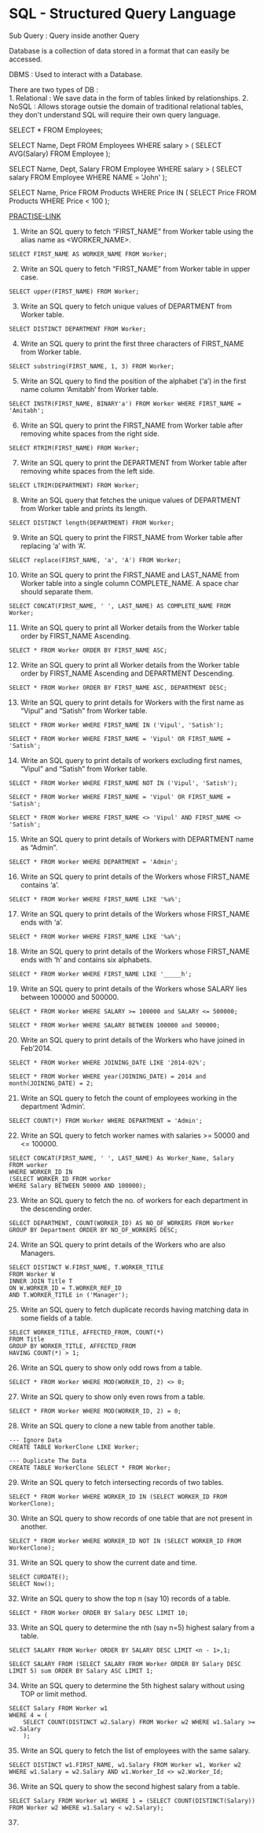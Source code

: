 # SQL - Structured Query Language

Sub Query : Query inside another Query

Database is a collection of data stored in a format that can easily be accessed.

DBMS : Used to interact with a Database.

There are two types of DB :  
    1. Relational   : We save data in the form of tables linked by relationships.
    2. NoSQL        : Allows storage outsie the domain of traditional relational tables, they don't understand SQL will require their own query language.

SELECT * FROM Employees;

SELECT Name, Dept FROM Employees WHERE salary > (
    SELECT AVG(Salary) FROM Employee
);

SELECT Name, Dept, Salary FROM Employee WHERE salary > (
    SELECT salary FROM Employee WHERE NAME = 'John'
);

SELECT Name, Price FROM Products WHERE Price IN (
    SELECT Price FROM Products WHERE Price < 100
);

[PRACTISE-LINK](https://www.techbeamers.com/sql-query-questions-answers-for-practice/)

1. Write an SQL query to fetch “FIRST_NAME” from Worker table using the alias name as <WORKER_NAME>.

```
SELECT FIRST_NAME AS WORKER_NAME FROM Worker;
```

2. Write an SQL query to fetch “FIRST_NAME” from Worker table in upper case.

```
SELECT upper(FIRST_NAME) FROM Worker;
```

3. Write an SQL query to fetch unique values of DEPARTMENT from Worker table.

```
SELECT DISTINCT DEPARTMENT FROM Worker;
```

4. Write an SQL query to print the first three characters of  FIRST_NAME from Worker table.

```
SELECT substring(FIRST_NAME, 1, 3) FROM Worker;
```

5. Write an SQL query to find the position of the alphabet (‘a’) in the first name column ‘Amitabh’ from Worker table.

```
SELECT INSTR(FIRST_NAME, BINARY'a') FROM Worker WHERE FIRST_NAME = 'Amitabh';
```

6. Write an SQL query to print the FIRST_NAME from Worker table after removing white spaces from the right side.

```
SELECT RTRIM(FIRST_NAME) FROM Worker;
```

7. Write an SQL query to print the DEPARTMENT from Worker table after removing white spaces from the left side.

```
SELECT LTRIM(DEPARTMENT) FROM Worker;
```

8. Write an SQL query that fetches the unique values of DEPARTMENT from Worker table and prints its length.

```
SELECT DISTINCT length(DEPARTMENT) FROM Worker;
```

9. Write an SQL query to print the FIRST_NAME from Worker table after replacing ‘a’ with ‘A’.

```
SELECT replace(FIRST_NAME, 'a', 'A') FROM Worker;
```

10. Write an SQL query to print the FIRST_NAME and LAST_NAME from Worker table into a single column COMPLETE_NAME. A space char should separate them.

```
SELECT CONCAT(FIRST_NAME, ' ', LAST_NAME) AS COMPLETE_NAME FROM Worker;
```

11. Write an SQL query to print all Worker details from the Worker table order by FIRST_NAME Ascending.

```
SELECT * FROM Worker ORDER BY FIRST_NAME ASC;
```

12. Write an SQL query to print all Worker details from the Worker table order by FIRST_NAME Ascending and DEPARTMENT Descending.

```
SELECT * FROM Worker ORDER BY FIRST_NAME ASC, DEPARTMENT DESC;
```

13. Write an SQL query to print details for Workers with the first name as “Vipul” and “Satish” from Worker table.

```
SELECT * FROM Worker WHERE FIRST_NAME IN ('Vipul', 'Satish');

SELECT * FROM Worker WHERE FIRST_NAME = 'Vipul' OR FIRST_NAME = 'Satish';
```

14. Write an SQL query to print details of workers excluding first names, “Vipul” and “Satish” from Worker table.

```
SELECT * FROM Worker WHERE FIRST_NAME NOT IN ('Vipul', 'Satish');

SELECT * FROM Worker WHERE FIRST_NAME = 'Vipul' OR FIRST_NAME = 'Satish';

SELECT * FROM Worker WHERE FIRST_NAME <> 'Vipul' AND FIRST_NAME <> 'Satish';
```

15. Write an SQL query to print details of Workers with DEPARTMENT name as “Admin”.

```
SELECT * FROM Worker WHERE DEPARTMENT = 'Admin';
```

16. Write an SQL query to print details of the Workers whose FIRST_NAME contains ‘a’.

```
SELECT * FROM Worker WHERE FIRST_NAME LIKE '%a%';
```

17. Write an SQL query to print details of the Workers whose FIRST_NAME ends with ‘a’.

```
SELECT * FROM Worker WHERE FIRST_NAME LIKE '%a%';
```

18. Write an SQL query to print details of the Workers whose FIRST_NAME ends with ‘h’ and contains six alphabets.

```
SELECT * FROM Worker WHERE FIRST_NAME LIKE '_____h';
```

19. Write an SQL query to print details of the Workers whose SALARY lies between 100000 and 500000.

```
SELECT * FROM Worker WHERE SALARY >= 100000 and SALARY <= 500000;

SELECT * FROM Worker WHERE SALARY BETWEEN 100000 and 500000;
```

20. Write an SQL query to print details of the Workers who have joined in Feb’2014.

```
SELECT * FROM Worker WHERE JOINING_DATE LIKE '2014-02%';

SELECT * FROM Worker WHERE year(JOINING_DATE) = 2014 and month(JOINING_DATE) = 2;
```

21. Write an SQL query to fetch the count of employees working in the department ‘Admin’.

```
SELECT COUNT(*) FROM Worker WHERE DEPARTMENT = 'Admin';
```

22. Write an SQL query to fetch worker names with salaries >= 50000 and <= 100000.

```
SELECT CONCAT(FIRST_NAME, ' ', LAST_NAME) As Worker_Name, Salary
FROM worker 
WHERE WORKER_ID IN 
(SELECT WORKER_ID FROM worker 
WHERE Salary BETWEEN 50000 AND 100000);
```

23. Write an SQL query to fetch the no. of workers for each department in the descending order.

```
SELECT DEPARTMENT, COUNT(WORKER_ID) AS NO_OF_WORKERS FROM Worker
GROUP BY Department ORDER BY NO_OF_WORKERS DESC;
```

24. Write an SQL query to print details of the Workers who are also Managers.

```
SELECT DISTINCT W.FIRST_NAME, T.WORKER_TITLE
FROM Worker W
INNER JOIN Title T
ON W.WORKER_ID = T.WORKER_REF_ID
AND T.WORKER_TITLE in ('Manager');
```

25. Write an SQL query to fetch duplicate records having matching data in some fields of a table.

```
SELECT WORKER_TITLE, AFFECTED_FROM, COUNT(*)
FROM Title
GROUP BY WORKER_TITLE, AFFECTED_FROM
HAVING COUNT(*) > 1;
```

26. Write an SQL query to show only odd rows from a table.

```
SELECT * FROM Worker WHERE MOD(WORKER_ID, 2) <> 0;
```

27. Write an SQL query to show only even rows from a table.

```
SELECT * FROM Worker WHERE MOD(WORKER_ID, 2) = 0;
```

28. Write an SQL query to clone a new table from another table.

```
--- Ignore Data
CREATE TABLE WorkerClone LIKE Worker;

--- Duplicate The Data
CREATE TABLE WorkerClone SELECT * FROM Worker;
```

29. Write an SQL query to fetch intersecting records of two tables.

```
SELECT * FROM Worker WHERE WORKER_ID IN (SELECT WORKER_ID FROM WorkerClone);
```

30. Write an SQL query to show records of one table that are not present in another.

```
SELECT * FROM Worker WHERE WORKER_ID NOT IN (SELECT WORKER_ID FROM WorkerClone);
```

31. Write an SQL query to show the current date and time.

```
SELECT CURDATE();
SELECT Now();
```

32. Write an SQL query to show the top n (say 10) records of a table.

```
SELECT * FROM Worker ORDER BY Salary DESC LIMIT 10;
```

33. Write an SQL query to determine the nth (say n=5) highest salary from a table.

```
SELECT SALARY FROM Worker ORDER BY SALARY DESC LIMIT <n - 1>,1;

SELECT SALARY FROM (SELECT SALARY FROM Worker ORDER BY Salary DESC LIMIT 5) sum ORDER BY Salary ASC LIMIT 1;
```

34. Write an SQL query to determine the 5th highest salary without using TOP or limit method.

```
SELECT Salary FROM Worker w1
WHERE 4 = (
    SELECT COUNT(DISTINCT w2.Salary) FROM Worker w2 WHERE w1.Salary >= w2.Salary
    );
```

35. Write an SQL query to fetch the list of employees with the same salary.

```
SELECT DISTINCT w1.FIRST_NAME, w1.Salary FROM Worker w1, Worker w2 WHERE w1.Salary = w2.Salary AND w1.Worker_Id <> w2.Worker_Id;
```

36. Write an SQL query to show the second highest salary from a table.

```
SELECT Salary FROM Worker w1 WHERE 1 = (SELECT COUNT(DISTINCT(Salary)) FROM Worker w2 WHERE w1.Salary < w2.Salary);
```

37. 